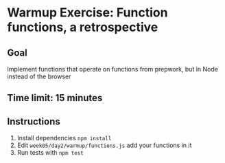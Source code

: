 # Warmup Exercise: Function functions, a retrospective

## Goal

Implement functions that operate on functions from prepwork, but in
Node instead of the browser

## Time limit: 15 minutes

## Instructions

1. Install dependencies `npm install`
1. Edit `week05/day2/warmup/functions.js` add your functions in it
1. Run tests with `npm test`
